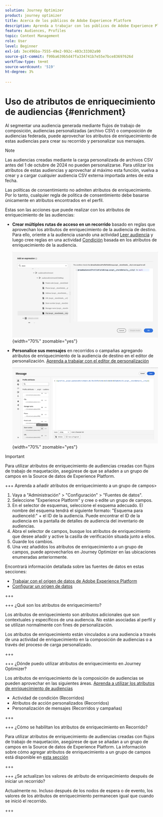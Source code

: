 ```yaml
---
solution: Journey Optimizer
product: journey optimizer
title: Acerca de los públicos de Adobe Experience Platform
description: Aprenda a trabajar con los públicos de Adobe Experience Platform
feature: Audiences, Profiles
topic: Content Management
role: User
level: Beginner
exl-id: 3ec496ba-7555-49e2-992c-403c33302a90
source-git-commit: f99ba639b5d47fa334741b7e55e7bce83697626d
workflow-type: tm+mt
source-wordcount: '519'
ht-degree: 3%

---
```


# Uso de atributos de enriquecimiento de audiencias {#enrichment}

Al segmentar una audiencia generada mediante flujos de trabajo de composición, audiencias personalizadas (archivo CSV) o composición de audiencias federada, puede aprovechar los atributos de enriquecimiento de estas audiencias para crear su recorrido y personalizar sus mensajes.

>[!NOTE]
>
>Las audiencias creadas mediante la carga personalizada de archivos CSV antes del 1 de octubre de 2024 no pueden personalizarse. Para utilizar los atributos de estas audiencias y aprovechar al máximo esta función, vuelva a crear y a cargar cualquier audiencia CSV externa importada antes de esta fecha.
>
>Las políticas de consentimiento no admiten atributos de enriquecimiento. Por lo tanto, cualquier regla de política de consentimiento debe basarse únicamente en atributos encontrados en el perfil.

Estas son las acciones que puede realizar con los atributos de enriquecimiento de las audiencias:

* **Crear múltiples rutas de acceso en un recorrido** basado en reglas que aprovechan los atributos de enriquecimiento de la audiencia de destino. Para ello, oriente a la audiencia usando una actividad [Leer audiencia](../building-journeys/read-audience.md) y luego cree reglas en una actividad [Condición](../building-journeys/condition-activity.md) basada en los atributos de enriquecimiento de la audiencia.

  ![](assets/audience-enrichment-attribute-condition.png){width="70%" zoomable="yes"}

* **Personalice sus mensajes** en recorridos o campañas agregando atributos de enriquecimiento de la audiencia de destino en el editor de personalización. [Aprenda a trabajar con el editor de personalización](../personalization/personalization-build-expressions.md)

  ![](assets/audience-enrichment-attribute-perso.png){width="70%" zoomable="yes"}

>[!IMPORTANT]
>
>Para utilizar atributos de enriquecimiento de audiencias creadas con flujos de trabajo de maquetación, asegúrese de que se añaden a un grupo de campos en la Source de datos de Experience Platform.
>
>+++ Aprenda a añadir atributos de enriquecimiento a un grupo de campos>
>
>1. Vaya a &quot;Administración&quot; > &quot;Configuración&quot; > &quot;Fuentes de datos&quot;.
>1. Seleccione &quot;Experience Platform&quot; y cree o edite un grupo de campos.
>1. En el selector de esquemas, seleccione el esquema adecuado. El nombre del esquema tendrá el siguiente formato: &quot;Esquema para audienceId:&quot; + el ID de la audiencia. Puede encontrar el ID de la audiencia en la pantalla de detalles de audiencia del inventario de audiencias.
>1. Abra el selector de campos, busque los atributos de enriquecimiento que desee añadir y active la casilla de verificación situada junto a ellos.
>1. Guarde los cambios.
>1. Una vez añadidos los atributos de enriquecimiento a un grupo de campos, puede aprovecharlos en Journey Optimizer en las ubicaciones enumeradas anteriormente.
>
>Encontrará información detallada sobre las fuentes de datos en estas secciones:
>
>* [Trabajar con el origen de datos de Adobe Experience Platform](../datasource/adobe-experience-platform-data-source.md)
>* [Configurar un origen de datos](../datasource/configure-data-sources.md)
>
>+++







+++ ¿Qué son los atributos de enriquecimiento?

Los atributos de enriquecimiento son atributos adicionales que son contextuales y específicos de una audiencia. No están asociadas al perfil y se utilizan normalmente con fines de personalización.

Los atributos de enriquecimiento están vinculados a una audiencia a través de una actividad de enriquecimiento en la composición de audiencias o a través del proceso de carga personalizado.

+++

+++ ¿Dónde puedo utilizar atributos de enriquecimiento en Journey Optimizer?

Los atributos de enriquecimiento de la composición de audiencias se pueden aprovechar en las siguientes áreas. [Aprenda a utilizar los atributos de enriquecimiento de audiencias](#enrichment)

* Actividad de condición (Recorridos)
* Atributos de acción personalizados (Recorridos)
* Personalización de mensajes (Recorridos y campañas)

+++

+++ ¿Cómo se habilitan los atributos de enriquecimiento en Recorrido?

Para utilizar atributos de enriquecimiento de audiencias creadas con flujos de trabajo de maquetación, asegúrese de que se añadan a un grupo de campos en la Source de datos de Experience Platform. La información sobre cómo agregar atributos de enriquecimiento a un grupo de campos está disponible en [esta sección](#enrichment)

+++

+++ ¿Se actualizan los valores de atributo de enriquecimiento después de iniciar un recorrido?

Actualmente no. Incluso después de los nodos de espera o de evento, los valores de los atributos de enriquecimiento permanecen igual que cuando se inició el recorrido.

+++
